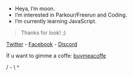 - Heya, I’m moon.
- I’m interested in Parkour/Freerun and Coding.
- I’m currently learning JavaScript.
> Thanks for look! ;)

[Twitter](https://twitter.com/mo0ned23) -
[Facebook](https://www.facebook.com/profile.php?id=100076505124626) -
[Discord](https://discords.com/bio/p/moonsilence)

İf u want to gimme a coffe: [buymeacoffe](https://www.buymeacoffee.com/mooned)

/ - \ ^
